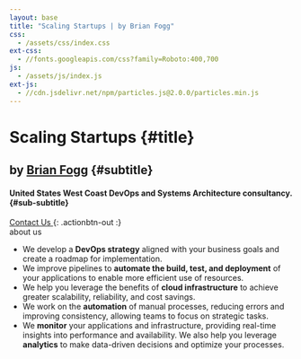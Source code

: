 ```yaml
---
layout: base
title: "Scaling Startups | by Brian Fogg"
css:
  - /assets/css/index.css
ext-css:
  - //fonts.googleapis.com/css?family=Roboto:400,700
js:
  - /assets/js/index.js
ext-js:
  - //cdn.jsdelivr.net/npm/particles.js@2.0.0/particles.min.js
---
```


<div id="header" class="cut1" markdown="1">

<div id="header-inner" markdown="1">

# Scaling Startups {#title}

## by [Brian Fogg](https://brianfogg.com/) {#subtitle}

#### United States West Coast DevOps and Systems Architecture consultancy. {#sub-subtitle}

<a href="/scaling-startups-ai/contact" class="actionbtn">
  <span class="far fa-envelope" aria-hidden="true"></span>
  Contact Us
</a>
{: .actionbtn-out :}

</div>

<div id="particles-js"></div>

</div>

<div id="main-sections">

<div class="cut-buffer aboutus-buffer"></div>

<div id="aboutus-out" class="page-section grey-section cut2">
  <div id="aboutus">
    <div class="section-title">about us</div>
    <div id="aboutus-text">
      <ul>
        <li> We develop a <b>DevOps strategy</b> aligned with your business goals and create a roadmap for implementation. </li>
        <li> We improve pipelines to <b>automate the build, test, and deployment</b> of your applications to enable more efficient use of resources. </li>
        <li> We help you leverage the benefits of <b>cloud infrastructure</b> to achieve greater scalability, reliability, and cost savings. </li>
        <li> We work on the <b>automation</b> of manual processes, reducing errors and improving consistency, allowing teams to focus on strategic tasks. </li>
        <li> We <b>monitor</b> your applications and infrastructure, providing real-time insights into performance and availability. We also help you leverage <b>analytics</b> to make data-driven decisions and optimize your processes. </li>
      </ul>
    </div>
  </div>
</div>

</div>